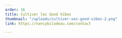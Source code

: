 ```yaml
---
order: 16
title: Cultiver les Good Vibes
thumbnail: "/uploads/cultiver-ses-good-vibes-2.png"
link: https://nancybilodeau.com/contact

---
```

